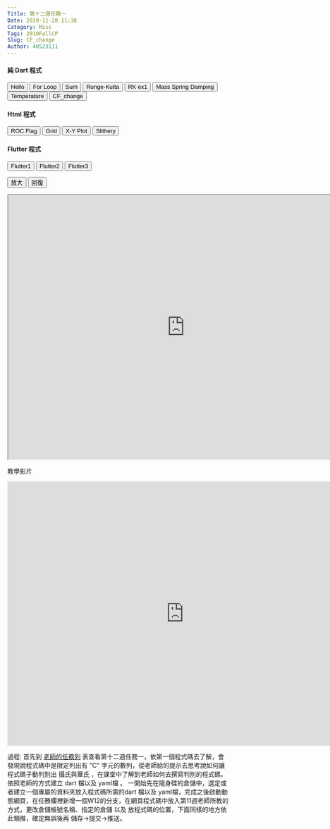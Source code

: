```yaml
---
Title: 第十二週任務一
Date: 2019-11-28 11:38
Category: Misc
Tags: 2019FallCP
Slug: CF_change
Author: 40523111 
---
```


<!-- PELICAN_END_SUMMARY -->

<script>// <![CDATA[
function getDart(dirname){
    source = "https://dartpad.github.io/embed-dart.html?gh_owner=s40523111&gh_repo=cp2019&gh_path=new/" + dirname + "&theme=dark";
    document.getElementById("iframe").src = source ;
}

function getHtmlDart(dirname){
    source = "https://dartpad.github.io/embed-html.html?gh_owner=s40523111&gh_repo=cp2019&gh_path=new/"  + dirname + "&theme=dark";
document.getElementById("iframe").src = source ;
}

function getFlutter(dirname){
    source = "https://dartpad.github.io/embed-flutter.html?gh_owner=s40523111&gh_repo=cp2019&gh_path=new/"  + dirname + "&theme=dark";
document.getElementById("iframe").src = source ;
}

function largest(){
document.getElementById("iframe").width = document.body.clientWidth ;
document.getElementById("iframe").height = document.body.clientWidth*0.5 ;
}

function original(){
document.getElementById("iframe").width = 800 ;
document.getElementById("iframe").height = 600 ;
}
// ]]></script>
<!-- 取 Dart 程式的按鈕 -->
<h4>純 Dart 程式</h4>
<p><button onclick="getDart('hello')">Hello</button> <button onclick="getDart('for')">For Loop</button> <button onclick="getDart('sum')">Sum</button> <button onclick="getDart('runge_kutta')">Runge-Kutta</button> <button onclick="getDart('rk_ex1')">RK ex1</button> <button onclick="getDart('mass_spring_damping')">Mass Spring Damping </button> <button onclick="getDart('temperature')">Temperature</button> <button onclick="getDart('cf_change')">CF_change</button></p>
<h4>Html 程式</h4>
<p><button onclick="getHtmlDart('roc_flag')">ROC Flag</button> <button onclick="getHtmlDart('grid')">Grid</button> <button onclick="getHtmlDart('xyplot')">X-Y Plot</button> <button onclick="getHtmlDart('slithery')">Slithery</button></p>
<h4>Flutter 程式</h4>
<p><button onclick="getFlutter('flutter1')">Flutter1</button> <button onclick="getFlutter('flutter2')">Flutter2</button> <button onclick="getFlutter('flutter3')">Flutter3</button></p>
<!-- 內建放入的 Dart 原始碼 -->
<p><button onclick="largest()">放大</button> <button onclick="original()">回復</button></p>
<p><iframe width="800" height="600" id="iframe" src="https://dartpad.dartlang.org/embed-dart.html?gh_owner=s40523111&amp;gh_repo=cp2019&amp;gh_path=new/mass_spring_damping&amp;theme=dark"></iframe></p>
<p></p>

教學影片

<p><iframe width="800" height="600" allow="accelerometer; autoplay; encrypted-media; gyroscope; picture-in-picture" allowfullscreen="allowfullscreen" frameborder="0" src="https://www.youtube.com/embed/IvTK8ZJpzR4?list=PLuheK-guL65nFH1DVrtv9W7XTNXP6l_mQ"></iframe></p>

過程: 
  首先到 <a href="https://github.com/mdecourse/cp2019/issues/23/">老師的任務列</a> 表查看第十二週任務一，依第一個程式碼去了解，會發現說程式碼中是限定列出有 "C" 字元的數列，從老師給的提示去思考說如何讓程式碼子動判別出 攝氏與華氏 ，在課堂中了解到老師如何去撰寫判別的程式碼，依照老師的方式建立 dart 檔以及 yaml檔 。
    一開始先在隨身碟的倉儲中，選定或者建立一個專屬的資料夾放入程式碼所需的dart 檔以及 yaml檔，完成之後啟動動態網頁，在任務欄裡新增一個W12的分支，在網頁程式碼中放入第11週老師所教的方式，更改倉儲帳號名稱、指定的倉儲 以及 放程式碼的位置，下面同樣的地方依此類推，確定無誤後再 儲存->提交->推送。


